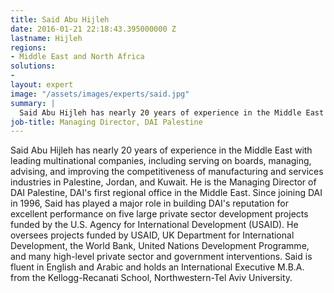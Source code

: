 ```yaml
---
title: Said Abu Hijleh
date: 2016-01-21 22:18:43.395000000 Z
lastname: Hijleh
regions:
- Middle East and North Africa
solutions:
- 
layout: expert
image: "/assets/images/experts/said.jpg"
summary: |
  Said Abu Hijleh has nearly 20 years of experience in the Middle East with leading multinational companies, including serving on boards, managing, advising, and improving the competitiveness of manufacturing and services industries in Palestine, Jordan, and Kuwait.
job-title: Managing Director, DAI Palestine
---
```


Said Abu Hijleh has nearly 20 years of experience in the Middle East with leading multinational companies, including serving on boards, managing, advising, and improving the competitiveness of manufacturing and services industries in Palestine, Jordan, and Kuwait. He is the Managing Director of DAI Palestine, DAI's first regional office in the Middle East. Since joining DAI in 1996, Said has played a major role in building DAI's reputation for excellent performance on five large private sector development projects funded by the U.S. Agency for International Development (USAID). He oversees projects funded by USAID, UK Department for International Development, the World Bank, United Nations Development Programme, and many high-level private sector and government interventions. Said is fluent in English and Arabic and holds an International Executive M.B.A. from the Kellogg-Recanati School, Northwestern-Tel Aviv University.  
